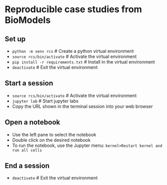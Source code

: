 # Reproducible case studies from BioModels

## Set up
- ``python -m venv rcs``  # Create a python virtual environment
- ``source rcs/bin/activate``  # Activate the virtual environment
- ``pip install -r requirements.txt``  # Install in the virtual environment
- ``deactivate``   # Exit the virtual environment

## Start a session
- ``source rcs/bin/activate``  # Activate the virtual environment
- ``jupyter lab``  # Start jupyter labs
- Copy the URL shown in the terminal session into your web browser

## Open a notebook
- Use the left pane to select the notebook
- Double click on the desired notebook
- To run the notebook, use the Jupyter menu: ``kernel>Restart kernel and run all cells``

## End a session
- ``deactivate``   # Exit the virtual environment
